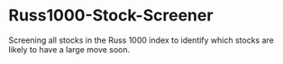 # Russ1000-Stock-Screener
Screening all stocks in the Russ 1000 index to identify which stocks are likely to have a large move soon.

